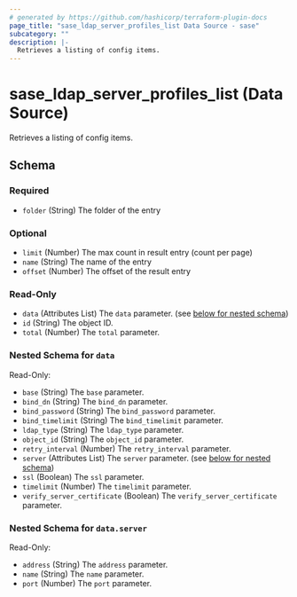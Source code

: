 ```yaml
---
# generated by https://github.com/hashicorp/terraform-plugin-docs
page_title: "sase_ldap_server_profiles_list Data Source - sase"
subcategory: ""
description: |-
  Retrieves a listing of config items.
---
```


# sase_ldap_server_profiles_list (Data Source)

Retrieves a listing of config items.



<!-- schema generated by tfplugindocs -->
## Schema

### Required

- `folder` (String) The folder of the entry

### Optional

- `limit` (Number) The max count in result entry (count per page)
- `name` (String) The name of the entry
- `offset` (Number) The offset of the result entry

### Read-Only

- `data` (Attributes List) The `data` parameter. (see [below for nested schema](#nestedatt--data))
- `id` (String) The object ID.
- `total` (Number) The `total` parameter.

<a id="nestedatt--data"></a>
### Nested Schema for `data`

Read-Only:

- `base` (String) The `base` parameter.
- `bind_dn` (String) The `bind_dn` parameter.
- `bind_password` (String) The `bind_password` parameter.
- `bind_timelimit` (String) The `bind_timelimit` parameter.
- `ldap_type` (String) The `ldap_type` parameter.
- `object_id` (String) The `object_id` parameter.
- `retry_interval` (Number) The `retry_interval` parameter.
- `server` (Attributes List) The `server` parameter. (see [below for nested schema](#nestedatt--data--server))
- `ssl` (Boolean) The `ssl` parameter.
- `timelimit` (Number) The `timelimit` parameter.
- `verify_server_certificate` (Boolean) The `verify_server_certificate` parameter.

<a id="nestedatt--data--server"></a>
### Nested Schema for `data.server`

Read-Only:

- `address` (String) The `address` parameter.
- `name` (String) The `name` parameter.
- `port` (Number) The `port` parameter.


